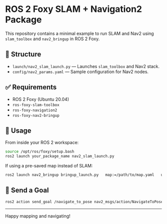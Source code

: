# ROS 2 Foxy SLAM + Navigation2 Package

This repository contains a minimal example to run SLAM and Nav2 using `slam_toolbox` and `nav2_bringup` in ROS 2 Foxy.

## 🧱 Structure

- `launch/nav2_slam_launch.py` — Launches `slam_toolbox` and Nav2 stack.
- `config/nav2_params.yaml` — Sample configuration for Nav2 nodes.

## ✅ Requirements

- ROS 2 Foxy (Ubuntu 20.04)
- `ros-foxy-slam-toolbox`
- `ros-foxy-navigation2`
- `ros-foxy-nav2-bringup`

## 🚀 Usage

From inside your ROS 2 workspace:

```bash
source /opt/ros/foxy/setup.bash
ros2 launch your_package_name nav2_slam_launch.py
```

If using a pre-saved map instead of SLAM:

```bash
ros2 launch nav2_bringup bringup_launch.py   map:=/path/to/map.yaml   use_sim_time:=false   slam:=false
```

## 📍 Send a Goal

```bash
ros2 action send_goal /navigate_to_pose nav2_msgs/action/NavigateToPose   "{pose: {header: {frame_id: 'map'}, pose: {position: {x: 1.0, y: 0.5, z: 0.0}, orientation: {w: 1.0}}}}"
```

---
Happy mapping and navigating!
